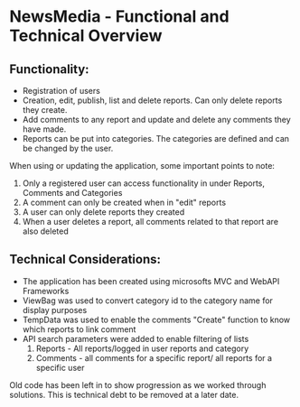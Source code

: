 # NewsMedia - Functional and Technical Overview

## Functionality:
* Registration of users
* Creation, edit, publish, list and delete reports. Can only delete reports they create.  
* Add comments to any report and update and delete any comments they have made. 
* Reports can be put into categories. The categories are defined and can be changed by the user. 


When using or updating the application, some important points to note: 

1. Only a registered user can access functionality in under Reports, Comments and Categories
2. A comment can only be created when in "edit" reports
3. A user can only delete reports they created
4. When a user deletes a report, all comments related to that report are also deleted


## Technical Considerations: 
* The application has been created using microsofts MVC and WebAPI Frameworks
* ViewBag was used to convert category id to the category name for display purposes 
* TempData was used to enable the comments "Create" function to know which reports to link comment 
* API search parameters were added to enable filtering of lists 
   1. Reports - All reports/logged in user reports and category
   2. Comments - all comments for a specific report/ all reports for a specific user 

Old code has been left in to show progression as we worked through solutions. 
This is technical debt to be removed at a later date. 
 






 



